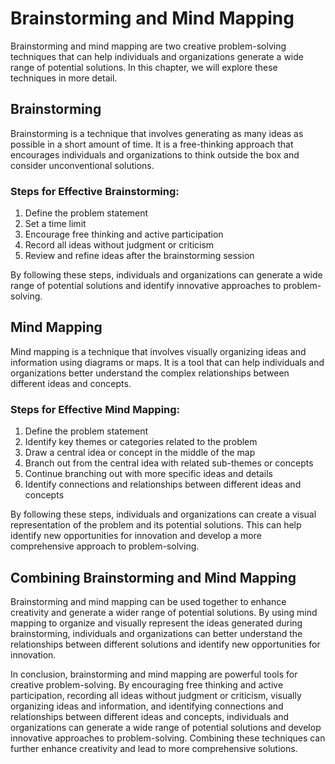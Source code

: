 Brainstorming and Mind Mapping
==============================================================================

Brainstorming and mind mapping are two creative problem-solving techniques that can help individuals and organizations generate a wide range of potential solutions. In this chapter, we will explore these techniques in more detail.

Brainstorming
-------------

Brainstorming is a technique that involves generating as many ideas as possible in a short amount of time. It is a free-thinking approach that encourages individuals and organizations to think outside the box and consider unconventional solutions.

### Steps for Effective Brainstorming:

1. Define the problem statement
2. Set a time limit
3. Encourage free thinking and active participation
4. Record all ideas without judgment or criticism
5. Review and refine ideas after the brainstorming session

By following these steps, individuals and organizations can generate a wide range of potential solutions and identify innovative approaches to problem-solving.

Mind Mapping
------------

Mind mapping is a technique that involves visually organizing ideas and information using diagrams or maps. It is a tool that can help individuals and organizations better understand the complex relationships between different ideas and concepts.

### Steps for Effective Mind Mapping:

1. Define the problem statement
2. Identify key themes or categories related to the problem
3. Draw a central idea or concept in the middle of the map
4. Branch out from the central idea with related sub-themes or concepts
5. Continue branching out with more specific ideas and details
6. Identify connections and relationships between different ideas and concepts

By following these steps, individuals and organizations can create a visual representation of the problem and its potential solutions. This can help identify new opportunities for innovation and develop a more comprehensive approach to problem-solving.

Combining Brainstorming and Mind Mapping
----------------------------------------

Brainstorming and mind mapping can be used together to enhance creativity and generate a wider range of potential solutions. By using mind mapping to organize and visually represent the ideas generated during brainstorming, individuals and organizations can better understand the relationships between different solutions and identify new opportunities for innovation.

In conclusion, brainstorming and mind mapping are powerful tools for creative problem-solving. By encouraging free thinking and active participation, recording all ideas without judgment or criticism, visually organizing ideas and information, and identifying connections and relationships between different ideas and concepts, individuals and organizations can generate a wide range of potential solutions and develop innovative approaches to problem-solving. Combining these techniques can further enhance creativity and lead to more comprehensive solutions.
